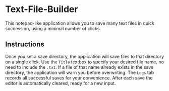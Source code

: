 # Text-File-Builder
This notepad-like application allows you to save many text files in quick succession, using a minimal number of clicks.

## Instructions
Once you set a save directory, the application will save files to that directory on a single click.
Use the `Title` textbox to specify your desired file name, no need to include the `.txt`. If a file of that name already exists in the save directory, the application will warn you before overwriting.
The `Logs` tab records all successful saves for your convenience.
After each save the editor is automatically cleared, ready for a new input.
